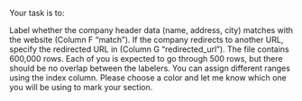 Your task is to:

Label whether the company header data (name, address, city) matches with the website (Column F “match”).
If the company redirects to another URL, specify the redirected URL in (Column G “redirected_url”).
The file contains 600,000 rows. Each of you is expected to go through 500 rows, but there should be no overlap between the labelers. 
You can assign different ranges using the index column. Please choose a color and let me know which one you will be using to mark your section.
